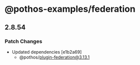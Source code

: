 # @pothos-examples/federation

## 2.8.54

### Patch Changes

- Updated dependencies [e1b2a69]
  - @pothos/plugin-federation@3.13.1
